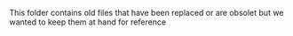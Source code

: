 This folder contains old files that have been replaced or are obsolet but we
wanted to keep them at hand for reference
